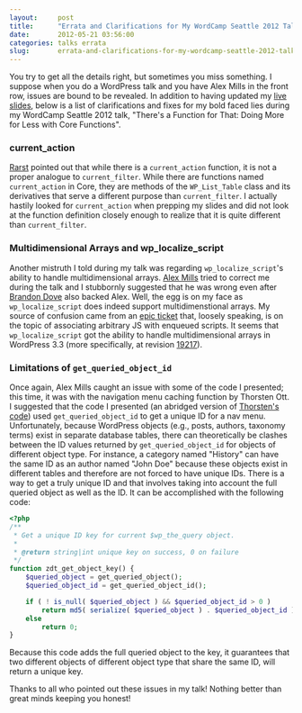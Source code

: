 ```yaml
---
layout:     post
title:      "Errata and Clarifications for My WordCamp Seattle 2012 Talk"
date:       2012-05-21 03:56:00
categories: talks errata
slug:       errata-and-clarifications-for-my-wordcamp-seattle-2012-talk
---
```


You try to get all the details right, but sometimes you miss something. I suppose when you do a WordPress talk and you have Alex Mills in the front row, issues are bound to be revealed. In addition to having updated my [live slides](http://tollmanz.com/wcsea "WC SEA 2012 Slides"), below is a list of clarifications and fixes for my bold faced lies during my WordCamp Seattle 2012 talk, "There's a Function for That: Doing More for Less with Core Functions".

### current_action

[Rarst](http://www.rarst.net/ "Cynical Thoughts on Software and Web") pointed out that while there is a `current_action` function, it is not a proper analogue to `current_filter`. While there are functions named `current_action` in Core, they are methods of the `WP_List_Table` class and its derivatives that serve a different purpose than `current_filter`. I actually hastily looked for `current_action` when prepping my slides and did not look at the function definition closely enough to realize that it is quite different than `current_filter`.

### Multidimensional Arrays and wp_localize_script

Another mistruth I told during my talk was regarding `wp_localize_script`'s ability to handle multidimensional arrays. [Alex Mills](http://www.viper007bond.com/ "Random stuff written by Alex Mills") tried to correct me during the talk and I stubbornly suggested that he was wrong even after [Brandon Dove](http://brandondove.com/ "Brandon Dove") also backed Alex. Well, the egg is on my face as `wp_localize_script` does indeed support multidimenstional arrays. My source of confusion came from an [epic ticket](http://core.trac.wordpress.org/ticket/11520 "print_scripts_l10n() should use json_encode()") that, loosely speaking, is on the topic of associating arbitrary JS with enqueued scripts. It seems that `wp_localize_script` got the ability to handle multidimensional arrays in WordPress 3.3 (more specifically, at revision [19217](http://core.trac.wordpress.org/changeset/19217 "WordPress Core Changeset 19217")).

### Limitations of `get_queried_object_id`

Once again, Alex Mills caught an issue with some of the code I presented; this time, it was with the navigation menu caching function by Thorsten Ott. I suggested that the code I presented (an abridged version of [Thorsten's code](http://hitchhackerguide.com/2011/10/07/caching-wordpress-navigation-menus-wp_nav_menu-wrapper/ "Caching WordPress navigation menus – wp_nav_menu() wrapper")) used `get_queried_object_id` to get a unique ID for a nav menu. Unfortunately, because WordPress objects (e.g., posts, authors, taxonomy terms) exist in separate database tables, there can theoretically be clashes between the ID values returned by `get_queried_object_id` for objects of different object type. For instance, a category named "History" can have the same ID as an author named "John Doe" because these objects exist in different tables and therefore are not forced to have unique IDs. There is a way to get a truly unique ID and that involves taking into account the full queried object as well as the ID. It can be accomplished with the following code:

```php
<?php
/**
 * Get a unique ID key for current $wp_the_query object.
 *
 * @return string|int unique key on success, 0 on failure
 */
function zdt_get_object_key() {
	$queried_object = get_queried_object();
	$queried_object_id = get_queried_object_id();

	if ( ! is_null( $queried_object ) && $queried_object_id > 0 )
		return md5( serialize( $queried_object ) . $queried_object_id );
	else
		return 0;
}
```

Because this code adds the full queried object to the key, it guarantees that two different objects of different object type that share the same ID, will return a unique key.

Thanks to all who pointed out these issues in my talk! Nothing better than great minds keeping you honest!
